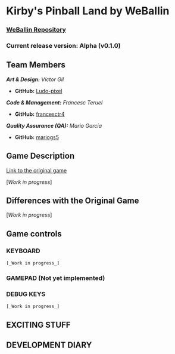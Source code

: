 # Kirby's Pinball Land by WeBallin

### [WeBallin Repository](https://github.com/francesctr4/WeBallin)

### Current release version: Alpha (v0.1.0)

## Team Members

_**Art & Design:** Víctor Gil_
* **GitHub:** [Ludo-pixel](https://github.com/Ludo-pixel)

_**Code & Management:** Francesc Teruel_
* **GitHub:** [francesctr4](https://github.com/francesctr4)

_**Quality Assurance (QA):** Mario García_
* **GitHub:** [mariogs5](https://github.com/mariogs5)

## Game Description

[Link to the original game](https://youtu.be/zwrw-k74TOU)

[_Work in progress_]

## Differences with the Original Game

[_Work in progress_]

## Game controls

### KEYBOARD ###
	
	[_Work in progress_]
	
### GAMEPAD (Not yet implemented) ###



### DEBUG KEYS ###

	[_Work in progress_]
	
## EXCITING STUFF

## DEVELOPMENT DIARY
